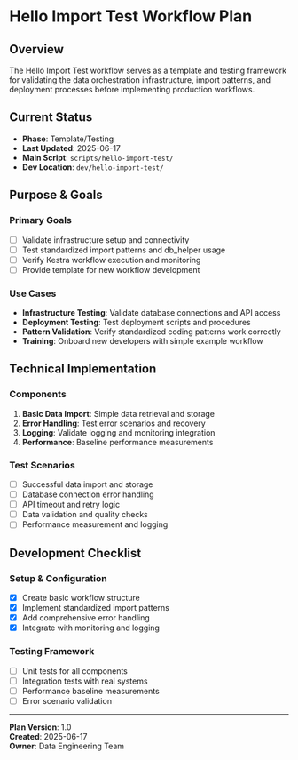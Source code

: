 # Hello Import Test Workflow Plan

## Overview
The Hello Import Test workflow serves as a template and testing framework for validating the data orchestration infrastructure, import patterns, and deployment processes before implementing production workflows.

## Current Status
- **Phase**: Template/Testing
- **Last Updated**: 2025-06-17
- **Main Script**: `scripts/hello-import-test/`
- **Dev Location**: `dev/hello-import-test/`

## Purpose & Goals

### Primary Goals
- [ ] Validate infrastructure setup and connectivity
- [ ] Test standardized import patterns and db_helper usage
- [ ] Verify Kestra workflow execution and monitoring
- [ ] Provide template for new workflow development

### Use Cases
- **Infrastructure Testing**: Validate database connections and API access
- **Deployment Testing**: Test deployment scripts and procedures
- **Pattern Validation**: Verify standardized coding patterns work correctly
- **Training**: Onboard new developers with simple example workflow

## Technical Implementation

### Components
1. **Basic Data Import**: Simple data retrieval and storage
2. **Error Handling**: Test error scenarios and recovery
3. **Logging**: Validate logging and monitoring integration
4. **Performance**: Baseline performance measurements

### Test Scenarios
- [ ] Successful data import and storage
- [ ] Database connection error handling
- [ ] API timeout and retry logic
- [ ] Data validation and quality checks
- [ ] Performance measurement and logging

## Development Checklist

### Setup & Configuration
- [x] Create basic workflow structure
- [x] Implement standardized import patterns
- [x] Add comprehensive error handling
- [x] Integrate with monitoring and logging

### Testing Framework
- [ ] Unit tests for all components
- [ ] Integration tests with real systems
- [ ] Performance baseline measurements
- [ ] Error scenario validation

---

**Plan Version**: 1.0  
**Created**: 2025-06-17  
**Owner**: Data Engineering Team
